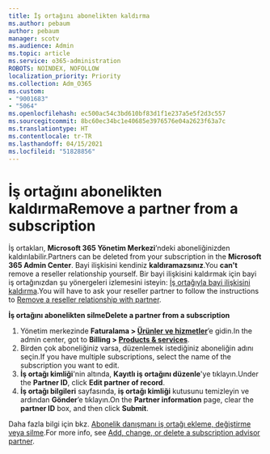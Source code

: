 ```yaml
---
title: İş ortağını abonelikten kaldırma
ms.author: pebaum
author: pebaum
manager: scotv
ms.audience: Admin
ms.topic: article
ms.service: o365-administration
ROBOTS: NOINDEX, NOFOLLOW
localization_priority: Priority
ms.collection: Adm_O365
ms.custom:
- "9001683"
- "5064"
ms.openlocfilehash: ec500ac54c3bd610bf83d1f1e237a5e5f2d3c557
ms.sourcegitcommit: 8bc60ec34bc1e40685e3976576e04a2623f63a7c
ms.translationtype: HT
ms.contentlocale: tr-TR
ms.lasthandoff: 04/15/2021
ms.locfileid: "51828856"
---
```

# <a name="remove-a-partner-from-a-subscription"></a><span data-ttu-id="d2787-102">İş ortağını abonelikten kaldırma</span><span class="sxs-lookup"><span data-stu-id="d2787-102">Remove a partner from a subscription</span></span>

<span data-ttu-id="d2787-103">İş ortakları, **Microsoft 365 Yönetim Merkezi**’ndeki aboneliğinizden kaldırılabilir.</span><span class="sxs-lookup"><span data-stu-id="d2787-103">Partners can be deleted from your subscription in the **Microsoft 365 Admin Center**.</span></span> <span data-ttu-id="d2787-104">Bayi ilişkisini kendiniz **kaldıramazsınız**.</span><span class="sxs-lookup"><span data-stu-id="d2787-104">You **can't** remove a reseller relationship yourself.</span></span> <span data-ttu-id="d2787-105">Bir bayi ilişkisini kaldırmak için bayi iş ortağınızdan şu yönergeleri izlemesini isteyin: [İş ortağıyla bayi ilişkisini kaldırma](https://docs.microsoft.com/partner-center/remove-a-relationship).</span><span class="sxs-lookup"><span data-stu-id="d2787-105">You will have to ask your reseller partner to follow the instructions to [Remove a reseller relationship with partner](https://docs.microsoft.com/partner-center/remove-a-relationship).</span></span>

<span data-ttu-id="d2787-106">**İş ortağını abonelikten silme**</span><span class="sxs-lookup"><span data-stu-id="d2787-106">**Delete a partner from a subscription**</span></span>

1. <span data-ttu-id="d2787-107">Yönetim merkezinde **Faturalama > [Ürünler ve hizmetler](https://go.microsoft.com/fwlink/p/?linkid=842054)**’e gidin.</span><span class="sxs-lookup"><span data-stu-id="d2787-107">In the admin center, got to **Billing > [Products & services](https://go.microsoft.com/fwlink/p/?linkid=842054)**.</span></span>
2. <span data-ttu-id="d2787-108">Birden çok aboneliğiniz varsa, düzenlemek istediğiniz aboneliğin adını seçin.</span><span class="sxs-lookup"><span data-stu-id="d2787-108">If you have multiple subscriptions, select the name of the subscription you want to edit.</span></span>
3. <span data-ttu-id="d2787-109">**İş ortağı kimliği**'nin altında, **Kayıtlı iş ortağını düzenle**'ye tıklayın.</span><span class="sxs-lookup"><span data-stu-id="d2787-109">Under the **Partner ID**, click **Edit partner of record**.</span></span>
4. <span data-ttu-id="d2787-110">**İş ortağı bilgileri** sayfasında, **iş ortağı kimliği** kutusunu temizleyin ve ardından **Gönder**’e tıklayın.</span><span class="sxs-lookup"><span data-stu-id="d2787-110">On the **Partner information** page, clear the **partner ID** box, and then click **Submit**.</span></span>

<span data-ttu-id="d2787-111">Daha fazla bilgi için bkz. [Abonelik danışmanı iş ortağı ekleme, değiştirme veya silme](https://docs.microsoft.com/microsoft-365/admin/misc/add-partner?view=o365-worldwide).</span><span class="sxs-lookup"><span data-stu-id="d2787-111">For more info, see [Add, change, or delete a subscription advisor partner](https://docs.microsoft.com/microsoft-365/admin/misc/add-partner?view=o365-worldwide).</span></span>
